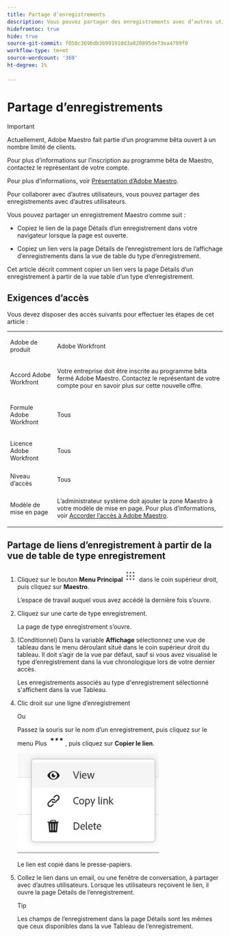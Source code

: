 ```yaml
---
title: Partage d’enregistrements
description: Vous pouvez partager des enregistrements avec d’autres utilisateurs afin d’améliorer votre collaboration.
hidefromtoc: true
hide: true
source-git-commit: f058c369bdb3b991910d3a820895de73ea4709f0
workflow-type: tm+mt
source-wordcount: '369'
ht-degree: 1%

---
```



<!--update the metadata with real information when making this available in TOC and in the left nav-->

# Partage d’enregistrements

>[!IMPORTANT]
>
>Actuellement, Adobe Maestro fait partie d’un programme bêta ouvert à un nombre limité de clients.
>
>Pour plus d’informations sur l’inscription au programme bêta de Maestro, contactez le représentant de votre compte.
>
>Pour plus d’informations, voir [Présentation d’Adobe Maestro](../maestro-overview.md).

Pour collaborer avec d’autres utilisateurs, vous pouvez partager des enregistrements avec d’autres utilisateurs.

Vous pouvez partager un enregistrement Maestro comme suit :

* Copiez le lien de la page Détails d’un enregistrement dans votre navigateur lorsque la page est ouverte.

* Copiez un lien vers la page Détails de l’enregistrement lors de l’affichage d’enregistrements dans la vue de table du type d’enregistrement.

Cet article décrit comment copier un lien vers la page Détails d’un enregistrement à partir de la vue table d’un type d’enregistrement.

<!-- add information about permissions, like:
- in the table below, you must have at least View permissions to the record
- the user you're sharing with must have at least View permissions to the record to view it
- etc - others???-->

## Exigences d’accès

Vous devez disposer des accès suivants pour effectuer les étapes de cet article :

<table style="table-layout:auto">
 <col>
 <tbody>
<td>
   <p> Adobe de produit</p> </td>
   <td>
   <p> Adobe Workfront</p> </td>
  </tr>  
 <td role="rowheader"><p>Accord Adobe Workfront</p></td>
   <td>
<p>Votre entreprise doit être inscrite au programme bêta fermé Adobe Maestro. Contactez le représentant de votre compte pour en savoir plus sur cette nouvelle offre. </p>
   </td>
  </tr>
  <tr>
   <td role="rowheader"><p>Formule Adobe Workfront</p></td>
   <td>
<p>Tous</p>
   </td>
  </tr>
  <tr>
   <td role="rowheader"><p>Licence Adobe Workfront</p></td>
   <td>
   <p>Tous</p> 
  </td>
  </tr>

<tr>
   <td role="rowheader">Niveau d’accès</td>
   <td> <p>Tous</p>  
</td>
  </tr>
<tr>
   <td role="rowheader">Modèle de mise en page</td>
   <td> <p>L’administrateur système doit ajouter la zone Maestro à votre modèle de mise en page. Pour plus d’informations, voir <a href="../access/grant-access.md">Accorder l’accès à Adobe Maestro</a>. </p>  
</td>
  </tr>
 </tbody>
</table>

<!--Maybe enable this at GA - but Maestro is not supposed to have Access controls in the Workfront Access Level: 
>[!NOTE]
>
>If you don't have access, ask your Workfront administrator if they set additional restrictions in your access level. For information on how a Workfront administrator can change your access level, see [Create or modify custom access levels](../administration-and-setup/add-users/configure-and-grant-access/create-modify-access-levels.md). -->

<!-- Notes to add for the table: for the "Workfront plans" row: the above is only for closed beta; when going to GA - activate the following plans:    
<p>Current plan: Prime and Ultimate</p>
<p>Legacy plan: Enterprise</p>-->

<!-- Notes for the table: for the "Workfront access" row: <p>For more information, see <a href="../../administration-and-setup/add-users/access-levels-and-object-permissions/wf-licenses.md" class="MCXref xref">Adobe Workfront licenses overview</a>.</p>-->

## Partage de liens d’enregistrement à partir de la vue de table de type enregistrement

1. Cliquez sur le bouton **Menu Principal** ![](assets/main-menu-workfront.png) dans le coin supérieur droit, <!--or the **Main Menu** ![](assets/main-menu-shell.png) in the upper-left corner, if it is available,--> puis cliquez sur **Maestro**.

   L’espace de travail auquel vous avez accédé la dernière fois s’ouvre.
1. Cliquez sur une carte de type enregistrement.

   La page de type enregistrement s’ouvre.
1. (Conditionnel) Dans la variable **Affichage** sélectionnez une vue de tableau dans le menu déroulant situé dans le coin supérieur droit du tableau. Il doit s’agir de la vue par défaut, sauf si vous avez visualisé le type d’enregistrement dans la vue chronologique lors de votre dernier accès.

   Les enregistrements associés au type d&#39;enregistrement sélectionné s&#39;affichent dans la vue Tableau.
1. Clic droit sur une ligne d’enregistrement

   Ou

   Passez la souris sur le nom d’un enregistrement, puis cliquez sur le menu Plus ![](assets/more-menu.png), puis cliquez sur **Copier le lien**.

   ![](assets/contextual-menu-for-record-row.png)

   Le lien est copié dans le presse-papiers.

1. Collez le lien dans un email, ou une fenêtre de conversation, à partager avec d’autres utilisateurs. Lorsque les utilisateurs reçoivent le lien, il ouvre la page Détails de l’enregistrement.

   >[!TIP]
   >
   >Les champs de l’enregistrement dans la page Détails sont les mêmes que ceux disponibles dans la vue Tableau de l’enregistrement.


   <!--add there when it will be available: if they have access to this record-->